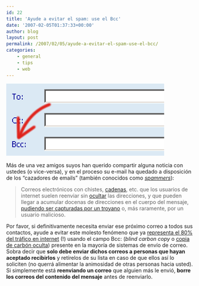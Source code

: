 ```yaml
---
id: 22
title: 'Ayude a evitar el spam: use el Bcc'
date: '2007-02-05T01:37:33+00:00'
author: blog
layout: post
permalink: /2007/02/05/ayude-a-evitar-el-spam-use-el-bcc/
categories:
    - general
    - tips
    - web
---
```


![Use el campo Bcc cuando quiera enviar correos masivos](/wp-content/uploads/2007/02/bcc2.gif)

Más de una vez amigos suyos han querido compartir alguna noticia con ustedes (o vice-versa), y en el proceso su e-mail ha quedado a disposición de los “cazadores de emails” (también conocidos como [*spammers*](http://es.wikipedia.org/wiki/Spam "SPAM según Wikipedia en Español")):

> Correos electrónicos con chistes, [cadenas](http://es.wikipedia.org/wiki/Cadena_de_correo_electr%C3%B3nico "Cadena de correo electrÃ³nico"), etc. que los usuarios de internet suelen reenviar sin [ocultar](http://es.wikipedia.org/wiki/Copia_de_Carb%C3%B3n_Oculta "Copia de CarbÃ³n Oculta") las direcciones, y que pueden llegar a acumular docenas de direcciones en el cuerpo del mensaje, [pudiendo ser capturadas por un troyano](http://es.wikipedia.org/wiki/Spam#Troyanos_y_ordenadores_zombis) o, más raramente, por un usuario malicioso.

Por favor, si definitivamente necesita enviar ese próximo correo a todos sus contactos, ayude a evitar este molesto fenómeno que ya [representa el 80% del tráfico en internet](http://www.maawg.org/news/maawg060308 "MAAWG Global Email Spam Report") (!) usando el campo Bcc: (*blind carbon copy* o [copia de carbón oculta](http://es.wikipedia.org/wiki/Copia_de_Carb%C3%B3n_Oculta)) presente en la mayorí­a de sistemas de enví­o de correo. Sobra decir que **solo debe enviar dichos correos a personas que hayan aceptado recibirlos** y retí­relos de su lista en caso de que ellos así­ lo soliciten (no querrá alimentar la animosidad de otras personas hacia usted). Si simplemente está **reenviando un correo** que alguien más le envió, **borre los correos del contenido del mensaje** antes de reenviarlo.